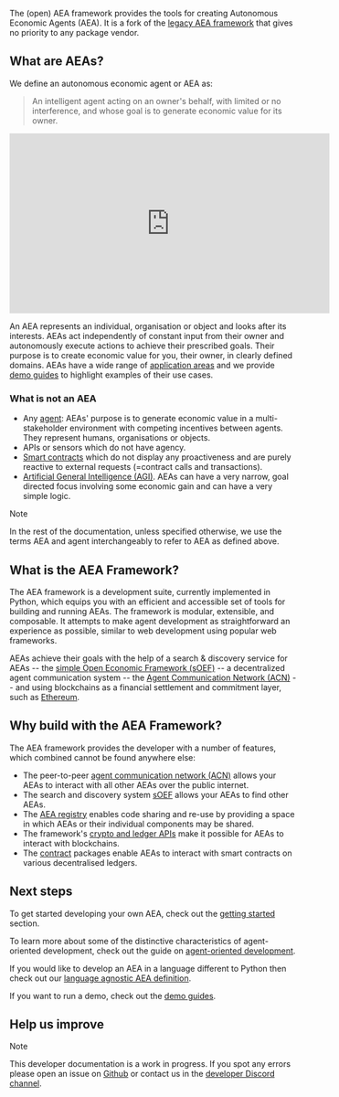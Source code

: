 

The (open) AEA framework provides the tools for creating Autonomous Economic Agents (AEA). It is a fork of the <a href="https://github.com/fetchai/agents-aea" target="_blank">legacy AEA framework</a> that gives no priority to any package vendor.

## What are AEAs?

We define an autonomous economic agent or AEA as:

> An intelligent agent acting on an owner's behalf, with limited or no interference, and whose goal is to generate economic value for its owner.

<iframe width="560" height="315" src="https://www.youtube.com/embed/xpJA4IT5X88" frameborder="0" allow="accelerometer; autoplay; encrypted-media; gyroscope; picture-in-picture" allowfullscreen></iframe>

An AEA represents an individual, organisation or object and looks after its interests. AEAs act independently of constant input from their owner and autonomously execute actions to achieve their prescribed goals. Their purpose is to create economic value for you, their owner, in clearly defined domains. AEAs have a wide range of <a href="app-areas">application areas</a> and we provide <a href="demos">demo guides</a> to highlight examples of their use cases.

### What is not an AEA

* Any <a href="https://en.wikipedia.org/wiki/Software_agent" target="_blank">agent</a>: AEAs' purpose is to generate economic value in a multi-stakeholder environment with competing incentives between agents. They represent humans, organisations or objects.
* APIs or sensors which do not have agency.
* <a href="https://en.wikipedia.org/wiki/Smart_contract" target="_blank">Smart contracts</a> which do not display any proactiveness and are purely reactive to external requests (=contract calls and transactions). 
* <a href="https://en.wikipedia.org/wiki/Artificial_general_intelligence" target="_blank">Artificial General Intelligence (AGI)</a>. AEAs can have a very narrow, goal directed focus involving some economic gain and can have a very simple logic.

<div class="admonition note">
  <p class="admonition-title">Note</p>
  <p>In the rest of the documentation, unless specified otherwise, we use the terms AEA and agent interchangeably to refer to AEA as defined above.</p>
</div>

## What is the AEA Framework?

The AEA framework is a development suite, currently implemented in Python, which equips you with an efficient and accessible set of tools for building and running AEAs. The framework is modular, extensible, and composable. It attempts to make agent development as straightforward an experience as possible, similar to web development using popular web frameworks.

AEAs achieve their goals with the help of a search & discovery service for AEAs -- the <a href="oef-ledger">simple Open Economic Framework (sOEF)</a> -- a decentralized agent communication system -- the <a href="acn">Agent Communication Network (ACN)</a> -- and using blockchains as a financial settlement and commitment layer, such as <a href="https://ethereum.org/en/" target="_blank">Ethereum</a>.


## Why build with the AEA Framework?

The AEA framework provides the developer with a number of features, which combined cannot be found anywhere else:

* The peer-to-peer <a href="acn">agent communication network (ACN)</a> allows your AEAs to interact with all other AEAs over the public internet.
* The search and discovery system <a href="simple-oef">sOEF</a> allows your AEAs to find other AEAs.
* The <a href="https://aea-registry.fetch.ai/" target="_blank">AEA registry</a> enables code sharing and re-use by providing a space in which AEAs or their individual components may be shared.
* The framework's <a href="ledger-integration">crypto and ledger APIs</a> make it possible for AEAs to interact with blockchains.
* The <a href="contract">contract</a> packages enable AEAs to interact with smart contracts on various decentralised ledgers. 


## Next steps

To get started developing your own AEA, check out the <a href="quickstart">getting started</a> section.

To learn more about some of the distinctive characteristics of agent-oriented development, check out the guide on <a href="agent-oriented-development">agent-oriented development</a>.

If you would like to develop an AEA in a language different to Python then check out our <a href="language-agnostic-definition">language agnostic AEA definition</a>.

If you want to run a demo, check out the <a href="demos">demo guides</a>.


## Help us improve

<div class="admonition note">
  <p class="admonition-title">Note</p>
  <p>This developer documentation is a work in progress. If you spot any errors please open an issue on <a href="https://github.com/valory-xyz/open-aea" target="_blank">Github</a> or contact us in the <a href="https://discord.com/invite/btedfjPJTj" target="_blank">developer Discord channel</a>.</p>
</div>

<br />
